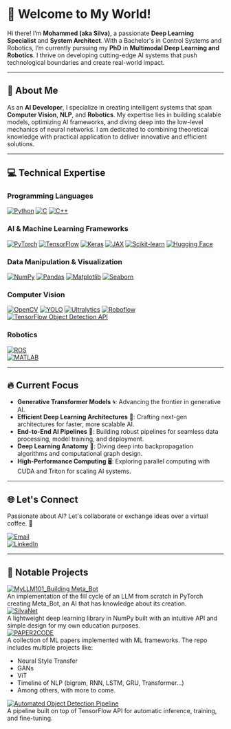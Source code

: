 # 🚀 Welcome to My World!

Hi there! I’m **Mohammed (aka Silva)**, a passionate **Deep Learning Specialist** and **System Architect**. With a Bachelor's in Control Systems and Robotics, I’m currently pursuing my **PhD** in **Multimodal Deep Learning and Robotics**. I thrive on developing cutting-edge AI systems that push technological boundaries and create real-world impact.

---

## 🌟 About Me

As an **AI Developer**, I specialize in creating intelligent systems that span **Computer Vision**, **NLP**, and **Robotics**. My expertise lies in building scalable models, optimizing AI frameworks, and diving deep into the low-level mechanics of neural networks. I am dedicated to combining theoretical knowledge with practical application to deliver innovative and efficient solutions.

---

## 💻 Technical Expertise

### **Programming Languages**
[![Python](https://img.shields.io/badge/Python-3776AB?style=for-the-badge&logo=python&logoColor=white)](https://www.python.org/)   [![C](https://img.shields.io/badge/C-A8B9CC?style=for-the-badge&logo=c&logoColor=white)](https://en.wikipedia.org/wiki/C_(programming_language))   [![C++](https://img.shields.io/badge/C++-00599C?style=for-the-badge&logo=c%2B%2B&logoColor=white)](https://en.wikipedia.org/wiki/C%2B%2B)

### **AI & Machine Learning Frameworks**
[![PyTorch](https://img.shields.io/badge/PyTorch-EE4C2C?style=for-the-badge&logo=pytorch&logoColor=white)](https://pytorch.org/)   [![TensorFlow](https://img.shields.io/badge/TensorFlow-FF6F00?style=for-the-badge&logo=tensorflow&logoColor=white)](https://www.tensorflow.org/)   [![Keras](https://img.shields.io/badge/Keras-D00000?style=for-the-badge&logo=keras&logoColor=white)](https://keras.io/)   [![JAX](https://img.shields.io/badge/JAX-FFB6C1?style=for-the-badge&logo=jax&logoColor=black)](https://github.com/google/jax)   [![Scikit-learn](https://img.shields.io/badge/Scikit-learn-F7931E?style=for-the-badge&logo=scikit-learn&logoColor=white)](https://scikit-learn.org/)   [![Hugging Face](https://img.shields.io/badge/Hugging_Face-F24D42?style=for-the-badge&logo=HuggingFace&logoColor=white)](https://huggingface.co/)

### **Data Manipulation & Visualization**
[![NumPy](https://img.shields.io/badge/NumPy-013243?style=for-the-badge&logo=numpy&logoColor=white)](https://numpy.org/)   [![Pandas](https://img.shields.io/badge/Pandas-150458?style=for-the-badge&logo=pandas&logoColor=white)](https://pandas.pydata.org/)   [![Matplotlib](https://img.shields.io/badge/Matplotlib-003C8F?style=for-the-badge&logo=matplotlib&logoColor=white)](https://matplotlib.org/)   [![Seaborn](https://img.shields.io/badge/Seaborn-9A4E6A?style=for-the-badge&logo=seaborn&logoColor=white)](https://seaborn.pydata.org/)

### **Computer Vision**
[![OpenCV](https://img.shields.io/badge/OpenCV-5C3D7A?style=for-the-badge&logo=opencv&logoColor=white)](https://opencv.org/)   [![YOLO](https://img.shields.io/badge/YOLO-0066FF?style=for-the-badge&logo=github&logoColor=white)](https://github.com/AlexeyAB/darknet)   [![Ultralytics](https://img.shields.io/badge/Ultralytics-FF473D?style=for-the-badge&logo=github&logoColor=white)](https://github.com/ultralytics)   [![Roboflow](https://img.shields.io/badge/Roboflow-FF6F00?style=for-the-badge&logo=github&logoColor=white)](https://roboflow.com/)   [![TensorFlow Object Detection API](https://img.shields.io/badge/TensorFlow_Object_Detection_API-FF6F00?style=for-the-badge&logo=tensorflow&logoColor=white)](https://github.com/tensorflow/models/tree/master/research/object_detection)

### **Robotics**
[![ROS](https://img.shields.io/badge/ROS-22314E?style=for-the-badge&logo=ros&logoColor=white)](https://www.ros.org/)  
[![MATLAB](https://img.shields.io/badge/MATLAB-0076A8?style=for-the-badge&logo=matlab&logoColor=white)](https://www.mathworks.com/products/matlab.html)

---

## 🔥 Current Focus

- **Generative Transformer Models** 🌀: Advancing the frontier in generative AI.  
- **Efficient Deep Learning Architectures** 🚀: Crafting next-gen architectures for faster, more scalable AI.  
- **End-to-End AI Pipelines** 💼: Building robust pipelines for seamless data processing, model training, and deployment.  
- **Deep Learning Anatomy** 🌌: Diving deep into backpropagation algorithms and computational graph design.  
- **High-Performance Computing** 🖥️: Exploring parallel computing with CUDA and Triton for scaling AI systems.

---

## 🌐 Let's Connect

Passionate about AI? Let's collaborate or exchange ideas over a virtual coffee. 🚀

[![Email](https://img.shields.io/badge/Email-silvapi1994%40gmail.com-D14836?style=for-the-badge&logo=gmail&logoColor=white)](mailto:silvapi1994@gmail.com)  
[![LinkedIn](https://img.shields.io/badge/LinkedIn-Mohammed%20Sedeg-0A66C2?style=for-the-badge&logo=linkedin&logoColor=white)](https://www.linkedin.com/in/mohammed-sedeg-67444b307/)

---

## 📂 Notable Projects

[![MyLLM101_Building Meta_Bot](https://img.shields.io/badge/MyLLM101_Building_Meta_Bot-FF4F00?style=for-the-badge&logo=github&logoColor=white)](https://github.com/silvaxxx1/MyLLM101)  
An implementation of the fill cycle of an LLM from scratch in PyTorch creating Meta_Bot, an AI that has knowledge about its creation.  
[![SilvaNet](https://img.shields.io/badge/SilvaNet-00599C?style=for-the-badge&logo=github&logoColor=white)](https://github.com/silvaxxx1/SilvaNet)  
A lightweight deep learning library in NumPy built with an intuitive API and simple design for my own education purposes.  
[![PAPER2CODE](https://img.shields.io/badge/PAPER2CODE-0E76A8?style=for-the-badge&logo=github&logoColor=white)](https://github.com/silvaxxx1/PAPER2CODE)  
A collection of ML papers implemented with ML frameworks. The repo includes multiple projects like:
  - Neural Style Transfer
  - GANs
  - ViT
  - Timeline of NLP (bigram, RNN, LSTM, GRU, Transformer…)
  - Among others, with more to come.

[![Automated Object Detection Pipeline](https://img.shields.io/badge/Automated_Pipeline_for_Inference-FF6F00?style=for-the-badge&logo=github&logoColor=white)](https://github.com/silvaxxx1/Automated-Pipeline-for-Inference-and-Fine-Tuning-Using-TensorFlow-2-Object-Detection-API)  
A pipeline built on top of TensorFlow API for automatic inference, training, and fine-tuning.
